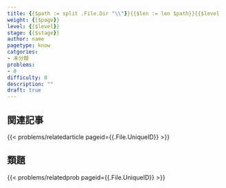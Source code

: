 ```yaml
---
title: {{$path := split .File.Dir "\\"}}{{$len := len $path}}{{$level := (index $path (sub $len 3)) | strings.TrimPrefix "lv"}}{{$stage := (index $path (sub $len 2)) | strings.TrimPrefix "stage"}}{{$page := .File.TranslationBaseName}}{{$stage}}-{{$page}}
weight: {{$page}}
level: {{$level}}
stage: {{$stage}}
author: name
pagetype: know
catgories: 
- 未分類
problems:
- 0
difficulty: 0
description: ""
draft: true
---
```




## 関連記事

{{< problems/relatedarticle pageid={{.File.UniqueID}} >}}

## 類題

{{< problems/relatedprob pageid={{.File.UniqueID}} >}}
